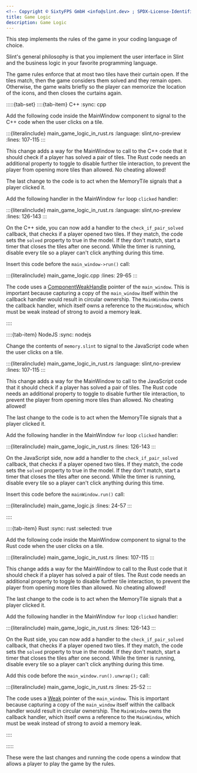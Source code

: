 ```yaml
---
<!-- Copyright © SixtyFPS GmbH <info@slint.dev> ; SPDX-License-Identifier: MIT -->
title: Game Logic
description: Game Logic
---
```


This step implements the rules of the game in your coding language of choice.

Slint's general philosophy is that you implement the user interface in Slint and the business logic in your favorite programming
language.

The game rules enforce that at most two tiles have their curtain open. If the tiles match, then the game
considers them solved and they remain open. Otherwise, the game waits briefly so the player can memorize
the location of the icons, and then closes the curtains again.

:::::{tab-set}
::::{tab-item} C++
:sync: cpp

Add the following code inside the <span class="hljs-title">MainWindow</span> component to signal to the C++ code when the user clicks on a tile.

:::{literalinclude} main_game_logic_in_rust.rs
:language: slint,no-preview
:lines: 107-115
:::

This change adds a way for the <span class="hljs-title">MainWindow</span> to call to the C++ code that it should
check if a player has solved a pair of tiles. The Rust code needs an additional property to toggle to disable further
tile interaction, to prevent the player from opening more tiles than allowed. No cheating allowed!

The last change to the code is to act when the <span class="hljs-title">MemoryTile</span> signals that a player clicked it.

Add the following handler in the <span class="hljs-title">MainWindow</span> `for` loop `clicked` handler:

:::{literalinclude} main_game_logic_in_rust.rs
:language: slint,no-preview
:lines: 126-143
:::


On the C++ side, you can now add a handler to the `check_if_pair_solved` callback, that checks if a player opened two tiles.
If they match, the code sets the `solved` property to true in the model. If they don't
match, start a timer that closes the tiles after one second. While the timer is running, disable every tile so
a player can't click anything during this time.

Insert this code before the `main_window->run()` call:

:::{literalinclude} main_game_logic.cpp
:lines: 29-65
:::

The code uses a [ComponentWeakHandle](https://slint.dev/docs/cpp/api/classslint_1_1ComponentWeakHandle) pointer of the `main_window`. This is
important because capturing a copy of the `main_window` itself within the callback handler would result in circular ownership.
The `MainWindow` owns the callback handler, which itself owns a reference to the `MainWindow`, which must be weak
instead of strong to avoid a memory leak.

::::

::::{tab-item} NodeJS
:sync: nodejs

Change the contents of `memory.slint` to signal to the JavaScript code when the user clicks on a tile.

:::{literalinclude} main_game_logic_in_rust.rs
:language: slint,no-preview
:lines: 107-115
:::

This change adds a way for the <span class="hljs-title">MainWindow</span> to call to the JavaScript code that it should
check if a player has solved a pair of tiles. The Rust code needs an additional property to toggle to disable further
tile interaction, to prevent the player from opening more tiles than allowed. No cheating allowed!

The last change to the code is to act when the <span class="hljs-title">MemoryTile</span> signals that a player clicked it.

Add the following handler in the <span class="hljs-title">MainWindow</span> `for` loop `clicked` handler:

:::{literalinclude} main_game_logic_in_rust.rs
:lines: 126-143
:::

On the JavaScript side, now add a handler to the `check_if_pair_solved` callback, that checks if a player opened two tiles. If they match, the code sets the `solved` property to true in the model. If they don't
match, start a timer that closes the tiles after one second. While the timer is running, disable every tile so
a player can't click anything during this time.

Insert this code before the `mainWindow.run()` call:

:::{literalinclude} main_game_logic.js
:lines: 24-57
:::

::::

::::{tab-item} Rust
:sync: rust
:selected: true

Add the following code inside the <span class="hljs-title">MainWindow</span> component to signal to the Rust code when the user clicks on a tile.

:::{literalinclude} main_game_logic_in_rust.rs
:lines: 107-115
:::

This change adds a way for the <span class="hljs-title">MainWindow</span> to call to the Rust code that it should
check if a player has solved a pair of tiles. The Rust code needs an additional property to toggle to disable further
tile interaction, to prevent the player from opening more tiles than allowed. No cheating allowed!

The last change to the code is to act when the <span class="hljs-title">MemoryTile</span> signals that a player clicked it.

Add the following handler in the <span class="hljs-title">MainWindow</span> `for` loop `clicked` handler:

:::{literalinclude} main_game_logic_in_rust.rs
:lines: 126-143
:::

On the Rust side, you can now add a handler to the `check_if_pair_solved` callback, that checks if a player opened two tiles.
If they match, the code sets the `solved` property to true in the model. If they don't
match, start a timer that closes the tiles after one second. While the timer is running, disable every tile so
a player can't click anything during this time.

Add this code before the `main_window.run().unwrap();` call:

:::{literalinclude} main_game_logic_in_rust.rs
:lines: 25-52
:::

The code uses a [Weak](https://slint.dev/docs/rust/slint/struct.Weak) pointer of the `main_window`. This is
important because capturing a copy of the `main_window` itself within the callback handler would result in circular ownership.
The `MainWindow` owns the callback handler, which itself owns a reference to the `MainWindow`, which must be weak
instead of strong to avoid a memory leak.

::::

:::::

These were the last changes and running the code opens a window that allows a player to play the game by the rules.
